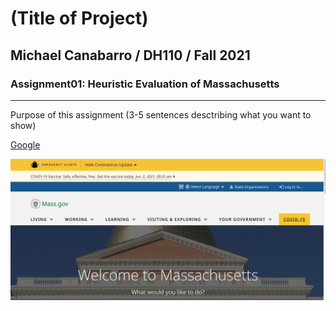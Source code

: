 # (Title of Project)
## Michael Canabarro / DH110 / Fall 2021

### Assignment01: Heuristic Evaluation of Massachusetts

---

Purpose of this assignment (3-5 sentences desctribing what you want to show)

[Google](https://www.google.com/)

![Massachusetts government homepage](massachusettswebsite.png)
